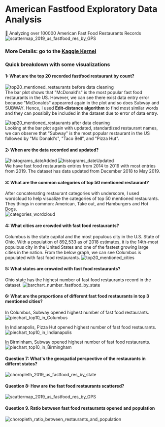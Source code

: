 # American Fastfood Exploratory Data Analysis
:hamburger: Analyzing over 100000 American Fast Food Restaurants Records
![scattermap_2019_us_fastfood_res_by_GPS](./Visualizations/scattermap_2019_us_fastfood_res_by_GPS.PNG)
### More Details: go to the [Kaggle Kernel ](https://www.kaggle.com/agilesifaka/detailed-eda-with-visualizations)

### Quick breakdown with some visualizations

#### 1: What are the top 20 recorded fastfood restaurant by count?
![top20_mentioned_restaurants before data cleaning](./Visualizations/top20_mentioned_restaurants.png)  
The bar plot shows that "McDonald's" is the most popular fast food restaurants in the US. However, we can see there exist data entry error because "McDonalds" appearred again in the plot and so does Subway and SUBWAY. Hence, I used **Edit-distance algorithm** to find most similar words and they can possibily be included in the dataset due to error of data entry.

![top20_mentioned_restaurants after data cleaning](./Visualizations/top20_mentioned_restaurants_after_cleaning.png)  
Looking at the bar plot again with updated, standardized restaurant names, we can observe that "Subway" is the most popular restaurant in the US followed by "Mc Donald's", "Taco Bell", and "Pizza Hut".

#### 2: When are the data recorded and updated?
![histograms_dateAdded](./Visualizations/histograms_dateAdded.png) 
![histograms_dateUpdated](./Visualizations/histograms_dateUpdated.png)  
We have fast food restaurants entries from 2014 to 2019 with most entries from 2019. The dataset has data updated from December 2018 to May 2019.

#### 3: What are the common categories of top 50 mentioned restaurant?
After concatenating restaurant categories with underscore, I used wordcloud to help visualize the categories of top 50 mentioned restaurants. They things in common: American, Take out, and Hamburgers and Hot Dogs.  
![categories_wordcloud](./Visualizations/categories_wordcloud.png)

#### 4: What cities are crowded with fast food restaurants?
Columbus is the state capital and the most populous city in the U.S. State of Ohio. With a population of 892,533 as of 2018 estimates, it is the 14th-most populous city in the United States and one of the fastest growing large cities in the nation.
From the below graph, we can see Columbus is populated with fast food restaurants.
![top20_mentioned_cities](https://github.com/KangboLu/American-Fastfood-Exploratory-Data-Analysis/blob/master/Visualizations/top20_mentioned_cities.png)

#### 5: What states are crowded with fast food restaurants?
Ohio state has the highest number of fast food restaurants record in the dataset.
![barchart_number_fastfood_by_state](./Visualizations/barchart_number_fastfood_by_state.png)

#### 6: What are the proportions of different fast food restaurants in top 3 mentioned cities?
In Columbus, Subway opened highest number of fast food restaurants.  
![piechart_top10_in_Columbus](./Visualizations/piechart_top10_in_Columbus.png)

In Indianapolis, Pizza Hut opened highest number of fast food restaurants.  
![piechart_top10_in_Indianapolis](./Visualizations/piechart_top10_in_Indianapolis.png)

In Birminham, Subway opened highest number of fast food restaurants.
![piechart_top10_in_Birmingham](./Visualizations/piechart_top10_in_Birmingham.png)

#### Question 7: What's the geospatial perspective of the restaurants in differnt states?
![choropleth_2019_us_fastfood_res_by_state](./Visualizations/choropleth_2019_us_fastfood_res_by_state.PNG)

#### Question 8: How are the fast food restaurants scattered?
![scattermap_2019_us_fastfood_res_by_GPS](./Visualizations/scattermap_2019_us_fastfood_res_by_GPS.PNG)

#### Question 9. Ratio between fast food restaurants opened and population
![choropleth_ratio_between_restaurants_and_population](./Visualizations/choropleth_ratio_between_restaurants_and_population.PNG)
